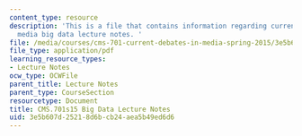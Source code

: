 ```yaml
---
content_type: resource
description: 'This is a file that contains information regarding current debates in
  media big data lecture notes. '
file: /media/courses/cms-701-current-debates-in-media-spring-2015/3e5b607d25218d6bcb24aea5b49ed6d6_MITCMS_701S15_BigData.pdf
file_type: application/pdf
learning_resource_types:
- Lecture Notes
ocw_type: OCWFile
parent_title: Lecture Notes
parent_type: CourseSection
resourcetype: Document
title: CMS.701s15 Big Data Lecture Notes
uid: 3e5b607d-2521-8d6b-cb24-aea5b49ed6d6
---
```

